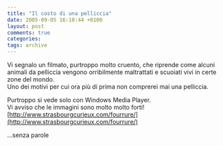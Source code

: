 ```yaml
---
title: "Il costo di una pelliccia"
date: 2005-09-05 16:10:44 +0100
layout: post
comments: true
categories: 
tags: archive
---
```


Vi segnalo un filmato, purtroppo molto cruento, che riprende come alcuni animali da pelliccia vengono orribilmente maltrattati e scuoiati vivi in certe zone del mondo.  
Uno dei motivi per cui ora più di prima non comprerei mai una pelliccia.

Purtroppo si vede solo con Windows Media Player.  
Vi avviso che le immagini sono molto molto forti!  
[http://www.strasbourgcurieux.com/fourrure/](http://www.strasbourgcurieux.com/fourrure/)


...senza parole
